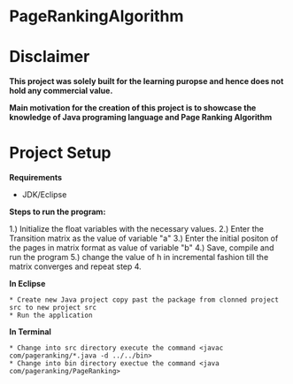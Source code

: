 # PageRankingAlgorithm

# Disclaimer
**This project was solely built for the learning puropse and hence does not hold any commercial value.**

**Main motivation for the creation of this project is to showcase the knowledge of Java programing language and Page Ranking Algorithm**

# Project Setup

**Requirements**

  - JDK/Eclipse
  
**Steps to run the program:**

1.) Initialize the float variables with the necessary values.
2.) Enter the Transition matrix as the value of variable "a"
3.) Enter the initial positon of the pages in matrix format as value of variable "b"
4.) Save, compile and run the program
5.) change the value of h in incremental fashion till the matrix converges and repeat step 4.

**In Eclipse**
  
    * Create new Java project copy past the package from clonned project src to new project src
    * Run the application
    
**In Terminal**

    * Change into src directory execute the command <javac com/pageranking/*.java -d ../../bin>
    * Change into bin directory exectue the command <java com/pageranking/PageRanking>
